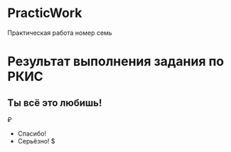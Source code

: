 # PracticWork
Практическая работа номер семь
# Результат выполнения задания по РКИС
## Ты всё это любишь!
₽
* Спасибо!
* Серьёзно!
$
